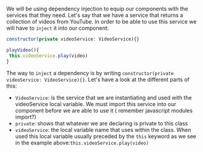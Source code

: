 We will be using dependency injection to equip our components with the services that they need. Let's say that we have a service that returns a collection of videos from YouTube. In order to be able to use this service we will have to `inject` it into our component:

```javascript
constructor(private videoService: VideoService){}

playVideo(){
 this.videoService.play(video)
}
```

The way to `inject` a dependency is by writing `constructor(private videoService: VideoService){}`. Let's have a look at the different parts of this:

 - `VideoService`: is the service that we are instantiating and used with the videoService local variable. We must import this service into our component before we are able to use it ( remember javascript modules import?)
 - `private`: shows that whatever we are declaring is private to this class
 - `videoService`: the local variable name that uses within the class. When used this local variable usually preceded by the `this` keyword as we see in the example above:`this.videoService.play(video)`